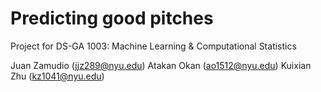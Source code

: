 # Predicting good pitches

Project for DS-GA 1003: Machine Learning & Computational Statistics

 Juan Zamudio (jjz289@nyu.edu)
 Atakan Okan (ao1512@nyu.edu) 
 Kuixian Zhu (kz1041@nyu.edu)  
